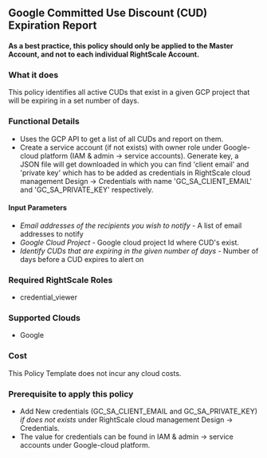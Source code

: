 ## Google Committed Use Discount (CUD) Expiration Report
 
####  As a best practice, this policy should only be applied to the Master Account, and not to each individual RightScale Account.
 
### What it does
This policy identifies all active CUDs that exist in a given GCP project that will be expiring in a set number of days.
 
### Functional Details
 
- Uses the GCP API to get a list of all CUDs and report on them.
- Create a service account (if not exists) with owner role under Google-cloud platform (IAM & admin -> service accounts). Generate key, a JSON file will get downloaded in which you can find 'client email' and 'private key' which has to be added as credentials in RightScale cloud management Design -> Credentials with name 'GC_SA_CLIENT_EMAIL' and 'GC_SA_PRIVATE_KEY' respectively.  
 
#### Input Parameters
 
- *Email addresses of the recipients you wish to notify* - A list of email addresses to notify
- *Google Cloud Project* - Google cloud project Id where CUD's exist.
- *Identify CUDs that are expiring in the given number of days* - Number of days before a CUD expires to alert on
 
### Required RightScale Roles
 
- credential_viewer
 
### Supported Clouds
 
- Google
 
### Cost
 
This Policy Template does not incur any cloud costs.

### Prerequisite to apply this policy

- Add New credentials (GC_SA_CLIENT_EMAIL and GC_SA_PRIVATE_KEY) *if does not exists* under RightScale cloud management Design -> Credentials. 
- The value for credentials can be found in IAM & admin -> service accounts under Google-cloud platform.
